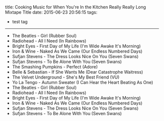 title: Cooking Music for When You're In the Kitchen Really Really Long Mixtape Title
date: 2015-06-23 20:56:15
tags:
- test tag
---

- The Beatles - Girl (Rubber Soul)
- Radiohead - All I Need (In Rainbows)
- Bright Eyes - First Day of My Life (I'm Wide Awake It's Morning)
- Iron & Wine - Naked As We Came (Our Endless Numbered Days)
- Sufjan Stevens - The Dress Looks Nice On You (Seven Swans)
- Sufjan Stevens - To Be Alone With You (Seven Swans)
- The Smashing Pumpkins - Perfect (Adore)
- Belle & Sebastian - If She Wants Me (Dear Catastrophe Waitress)
- The Velvet Underground - She's My Best Friend (VU)
- Yo La Tengo - Autumn Sweater (I Can Hear the Heart Beating As One)
- The Beatles - Girl (Rubber Soul)
- Radiohead - All I Need (In Rainbows)
- Bright Eyes - First Day of My Life (I'm Wide Awake It's Morning)
- Iron & Wine - Naked As We Came (Our Endless Numbered Days)
- Sufjan Stevens - The Dress Looks Nice On You (Seven Swans)
- Sufjan Stevens - To Be Alone With You (Seven Swans)
